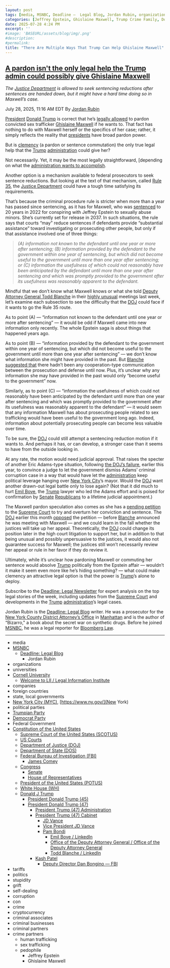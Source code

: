 ```yaml
---
layout: post
tags: [media, MSNBC, Deadline –  Legal Blog, Jordan Rubin, organizations, universities, Cornell University, Welcome to LII / Legal Information Institute, companies, foreign countries, state local governments, New York City (MYC) https – //www.ny.gov/, political parties, Trumpian Party, Democrat Party, Federal Government, Constitution of the United States, Supreme Court of the United States (SCOTUS), US Courts, Department of Justice (DOJ), Department of State (DOS), Federal Bureau of Investigation (FBI), James Comey, Congress, Senate, House of Representatives, President of the United States (POTUS), White House (WH), Donald J Trump, President Donald Trump (45), President Donald Trump (47), President Trump (47) Administration, President Trump (47) Cabinet, JD Vance, Vice President JD Vance, Pam Bondi, Emil Bove / LinkedIn, Office of the Deputy Attorney General / Office of the Deputy Attorney General, Todd Blanche / LinkedIn, Kash Patel, Deputy Director Dan Bongino — FBI, tariffs, politics, stupidity, grift, self-dealing, corruption, con, crime, cryptocurrency, criminal associates, criminal businesses, criminal partners, crime partners, human trafficking, sex trafficking, pedophile, Jeffrey Epstein, Ghislaine Maxwell]
categories: [Jeffrey Epstein, Ghislaine Maxwell, Trump Crime Family, Donald Trump]
date: 2025-07-28 4:24 PM
excerpt: ''
#image: 'BASEURL/assets/blog/img/.png'
#description:
#permalink:
title: "There Are Multiple Ways That Trump Can Help Ghislaine Maxwell"
---
```



## [A pardon isn't the only legal help the Trump admin could possibly give Ghislaine Maxwell](https://www.msnbc.com/deadline-white-house/deadline-legal-blog/ghislaine-maxwell-trump-pardon-sentencing-doj-rcna221449)

*The [Justice Department](https://www.justice.gov/) is allowed to seek sentencing reductions after sentences are handed down, but it might have a hard time doing so in Maxwell’s case.*

July 28, 2025, 11:16 AM EDT
By [Jordan Rubin](https://www.msnbc.com/author/jordan-rubin-ncpn1301611)

[President](https://www.whitehouse.gov/) [Donald Trump](https://www.donaldjtrump.com/) is correct that he’s [legally allowed](https://www.nbcnews.com/politics/white-house/trump-says-hasnt-considered-pardoning-ghislaine-maxwell-allowed-rcna221080) to pardon convicted sex trafficker [Ghislaine Maxwell](https://www.msnbc.com/deadline-white-house/deadline-legal-blog/supreme-court-ghislaine-maxwell-appeal-epstein-trump-rcna220042) if he wants to. That fact has nothing to do with Maxwell herself or the specifics of her case; rather, it simply reflects the reality that [presidents](https://www.whitehouse.gov/) have broad pardon power.

But is [clemency](https://www.justice.gov/pardon/clemency-grants-president-donald-j-trump-2025-present) (a pardon or sentence commutation) the only true legal help that the [Trump](https://www.donaldjtrump.com/) [administration](https://www.whitehouse.gov/administration/) could give her?

Not necessarily. Yet, it may be the most legally straightforward, [depending on what the [administration wants to accomplish](https://www.msnbc.com/opinion/msnbc-opinion/trump-ghislaine-maxwell-pardon-unlikely-epstein-case-rcna221335).

Another option is a mechanism available to federal prosecutors to seek sentence reductions. But looking at the text of that mechanism, called [Rule 35](https://www.law.cornell.edu/rules/frcrmp/rule_35), the [Justice Department](https://www.justice.gov/) could have a tough time satisfying its requirements.

That’s because the criminal procedure rule is stricter when more than a year has passed since sentencing, as it has for Maxwell, who was [sentenced](https://www.justice.gov/usao-sdny/pr/ghislaine-maxwell-sentenced-20-years-prison-conspiring-jeffrey-epstein-sexually-abuse) to 20 years in 2022 for conspiring with Jeffrey Epstein to sexually abuse minors. She’s currently set for release in 2037. In such situations, the rule says that courts “may” reduce sentences if defendants provide “substantial assistance” toward investigating or prosecuting other people, but only if that assistance involved one of three things:

> *(A) information not known to the defendant until one year or more after sentencing; (B) information provided by the defendant to the government within one year of sentencing, but which did not become useful to the government until more than one year after sentencing; or (C) information the usefulness of which could not reasonably have been anticipated by the defendant until more than one year after sentencing and which was promptly provided to the government after its usefulness was reasonably apparent to the defendant.*

Mindful that we don’t know what Maxwell knows or what she told [Deputy Attorney General Todd Blanche](https://www.justice.gov/dag/) in their [highly unusual](https://www.msnbc.com/morning-joe/watch/-beyond-unusual-lisa-rubin-sounds-alarm-on-doj-meeting-with-ghislaine-maxwell-243699269650) meetings last week, let’s examine each subsection to see the difficulty that the [DOJ]() could face if it wants to go the Rule 35 route.

As to point (A) — “information not known to the defendant until one year or more after sentencing” — it would be odd if Maxwell came into new information only recently. The whole Epstein saga is about things that happened years ago.

As to point (B) — “information provided by the defendant to the government within one year of sentencing, but which did not become useful to the government until more than one year after sentencing” — we don’t know what information she might have provided in the past. But [Blanche](https://www.justice.gov/d/) [suggested that](https://x.com/DAGToddBlanche/status/1947623916538617946) there hadn’t been any cooperation-type communication between the prosecution and defense until now. Plus, it’s unclear why any information she may have provided in the past would only “become useful to the government” now.

Similarly, as to point (C) — “information the usefulness of which could not reasonably have been anticipated by the defendant until more than one year after sentencing and which was promptly provided to the government after its usefulness was reasonably apparent to the defendant” — it would seem that any information Maxwell has about prosecuting people related to sex trafficking would have been useful to the government long ago. Indeed, information about potentially prosecuting people can become less valuable over time.

To be sure, the [DOJ](https://www.justice.gov/) could still attempt a sentencing reduction motion if it wants to. And perhaps it has, or can develop, a stronger case than it seems to have from the outside looking in.

At any rate, the motion would need judicial approval. That raises the specter of another Eric Adams-type situation, following [the DOJ’s failure](https://www.msnbc.com/deadline-white-house/deadline-legal-blog/eric-adams-alina-habba-alien-enemies-act-deadline-newsletter-rcna199777), earlier this year, to convince a judge to let the government dismiss Adams’ criminal corruption case in a way that would have let the [administration](https://www.whitehouse.gov/administration/) keep political leverage hanging over [New York City](https://www.nyc.gov/)’s mayor. Would the [DOJ](https://www.justice.gov/) want another drawn-out legal battle only to lose again? (Not that it did much to hurt [Emil Bove](https://www.msnbc.com/deadline-white-house/deadline-legal-blog/emil-bove-confirmation-hearing-eric-adams-trump-rcna215074), the [Trump](https://www.donaldjtrump.com/) lawyer who led the Adams effort and is poised for confirmation by [Senate](https:www.senate.gov/) [Republicans](https://www.gop.com/) to a lifetime judicial appointment.)

The Maxwell pardon speculation also comes as she has a [pending petition](https://www.msnbc.com/deadline-white-house/deadline-legal-blog/supreme-court-ghislaine-maxwell-appeal-epstein-trump-rcna220042) to the [Supreme Court](https://www.supremecourt.gov/) to try and overturn her conviction and sentence. The [DOJ](https://www.justice.gov/) earlier this month [opposed](https://www.supremecourt.gov/DocketPDF/24/24-1073/365132/20250714161434468_24-1073_Maxwell_Opp.pdf) the petition — before [Blanche](https://www.justice.gov/dag/) announced he was meeting with Maxwell — and we could learn in the fall whether the justices will take up her appeal. Theoretically, the [DOJ](https://www.justice.gov/) could change its position later in the high court litigation to support her, but in addition to that being unusual and possibly unpersuasive to the justices, it would also not guarantee success for Maxwell; the justices still won’t necessarily review her appeal or rule in her favor if they do review it.

Ultimately, while it’s unclear how pardoning Maxwell or commuting her sentence would absolve [Trump](https://www.donaldjtrump.com/) politically from the Epstein affair — wouldn’t it make it seem even more like he’s hiding something? — what could make clemency an attractive legal option is that the power is [Trump](https://www.donaldjtrump.com/)’s alone to deploy.

Subscribe to the [Deadline: Legal Newsletter](https://link.msnbc.com/join/5ck/msnbc-deadlinelegal-signup-inline) for expert analysis on the top legal stories of the week, including updates from the [Supreme Court](https://www.supremecourt.gov/) and developments in the [Trump](https://www.donaldjtrump.com/) [administration](https://www.whitehouse.gov/administration/)’s legal cases.

Jordan Rubin is the [Deadline: Legal Blog](https://www.msnbc.com/deadline-white-house) writer. He was a prosecutor for the [New York County District Attorney’s Office](https://manhattanda.org/) in [Manhattan](https://manhattanda.org/) and is the author of “Bizarro," a book about the secret war on synthetic drugs. Before he joined [MSNBC](https://www.msnbc.com/), he was a legal reporter for [Bloomberg Law](https://pro.bloomberglaw.com/).

----
- media
- [MSNBC](https://www.msnbc.com/)
    - [Deadline: Legal Blog](https://www.msnbc.com/deadline-white-house)
        - Jordan Rubin
- organizations 
- universities
- [Cornell University](https://www.cornell.edu/)
    - [Welcome to LII / Legal Information Institute](https://www.law.cornell.edu/)
- companies
- foreign countries 
- state, local governments
- [New York City (MYC)](https://www.nyc.gov/), [https://www.ny.gov/](New York)
- political parties 
- [Trumpian Party](https://www.gop.com/)
- [Democrat Party](https://www.democrats.org/)
- Federal Government 
- [Constitution of the United States](https://constitution.congress.gov/)
    - [Supreme Court of the United States (SCOTUS)](https://www.supremecourt.gov/)
    - [US Courts](https://www.uscourts.gov/)
    - [Department of Justice (DOJ)](https://www.justice.gov/)
   - [Department of State (DOS)](https://www.state.gov/)
    - [Federal Bureau of Investigation (FBI)](https://www.fbi.gov/)
        - [James Comey](https://www.fbi.gov/history/directors/james-b-comey)
    - [Congress](https://www.congress.gov/)
        - [Senate](https://www.senate.gov/)
        - [House of Representatives](https://www.house.gov/)
    - [President of the United States (POTUS)](https://www.whitehouse.gov/)
    - [White House (WH)](https://www.whitehouse.gov/)
    - [Donald J Trump](https://www.donaldjtrump.com/)
        - [President Donald Trump (45)](https://trumpwhitehouse.archives.gov/)
        - [President Donald Trump (47)](https://www.whitehouse.gov/administration/donald-j-trump/)
            - [President Trump (47) Administration](https://www.whitehouse.gov/administration/)
            - [President Trump (47) Cabinet](https://www.whitehouse.gov/administration/the-cabinet/)
                - [JD Vance](https://www.linkedin.com/in/jd-vance-770a9047/)
                - [Vice President JD Vance](https://www.whitehouse.gov/administration/jd-vance/)
                - [Pam Bondi](https://www.justice.gov/ag/staff-profile/meet-attorney-general)
                    - [Emil Bove / LinkedIn](https://www.linkedin.com/in/emil-bove-0113347/)
                    - [Office of the Deputy Attorney General / Office of the Deputy Attorney General](https://www.justice.gov/dag)
                    - [Todd Blanche / LinkedIn](https://www.linkedin.com/in/toddblanche/)
            - [Kash Patel](https://www.fbi.gov/about/leadership-and-structure/director-patel)
                - [Deputy Director Dan Bongino — FBI](https://www.fbi.gov/about/leadership-and-structure/deputy-director-dan-bongino)
- tariffs
- politics
- stupidity
- grift
- self-dealing
- corruption
- con
- crime
- cryptocurrency 
- criminal associates
- criminal businesses
- criminal partners
- crime partners
    - human trafficking 
    - sex trafficking 
    - pedophile 
        - Jeffrey Epstein 
        - Ghislaine Maxwell
